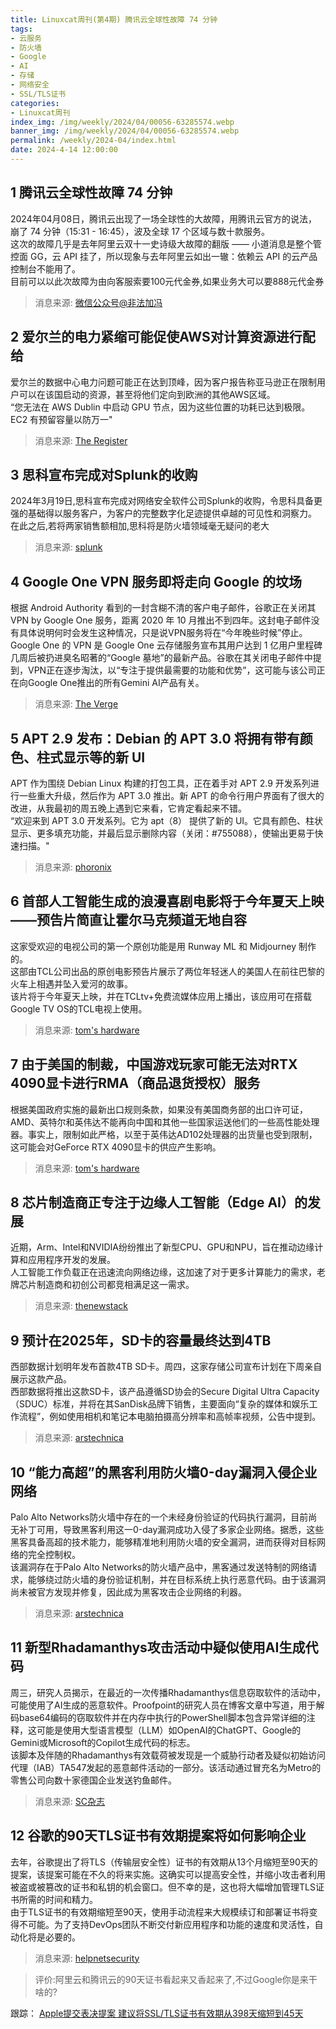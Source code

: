 ```yaml
---
title: Linuxcat周刊(第4期) 腾讯云全球性故障 74 分钟
tags: 
- 云服务
- 防火墙
- Google
- AI
- 存储
- 网络安全
- SSL/TLS证书
categories: 
- Linuxcat周刊
index_img: /img/weekly/2024/04/00056-63285574.webp
banner_img: /img/weekly/2024/04/00056-63285574.webp
permalink: /weekly/2024-04/index.html
date: 2024-4-14 12:00:00
---
```


## 1 腾讯云全球性故障 74 分钟
2024年04月08日，腾讯云出现了一场全球性的大故障，用腾讯云官方的说法，崩了 74 分钟（15:31 - 16:45），波及全球 17 个区域与数十款服务。   
这次的故障几乎是去年阿里云双十一史诗级大故障的翻版 —— 小道消息是整个管控面 GG，云 API 挂了，所以现象与去年阿里云如出一辙：依赖云 API 的云产品控制台不能用了。    
目前可以以此次故障为由向客服索要100元代金券,如果业务大可以要888元代金券   
> 消息来源: [微信公众号@非法加冯](https://mp.weixin.qq.com/s/PgduTGIvWSUgHZhVfnb7Bg)

## 2 爱尔兰的电力紧缩可能促使AWS对计算资源进行配给
爱尔兰的数据中心电力问题可能正在达到顶峰，因为客户报告称亚马逊正在限制用户可以在该国启动的资源，甚至将他们定向到欧洲的其他AWS区域。   
“您无法在 AWS Dublin 中启动 GPU 节点，因为这些位置的功耗已达到极限。EC2 有预留容量以防万一"
> 消息来源: [The Register](https://www.theregister.com/2024/04/09/aws_resource_restrictions)


## 3 思科宣布完成对Splunk的收购
2024年3月19日,思科宣布完成对网络安全软件公司Splunk的收购，令思科具备更强的基础得以服务客户，为客户的完整数字化足迹提供卓越的可见性和洞察力。   
在此之后,若将两家销售额相加,思科将是防火墙领域毫无疑问的老大
> 消息来源: [splunk](https://www.splunk.com/zh_cn/newsroom/press-releases/2024/cisco-completes-acquisition-of-splunk.html)


## 4 Google One VPN 服务即将走向 Google 的坟场
根据 Android Authority 看到的一封含糊不清的客户电子邮件，谷歌正在关闭其 VPN by Google One 服务，距离 2020 年 10 月推出不到四年。这封电子邮件没有具体说明何时会发生这种情况，只是说VPN服务将在“今年晚些时候”停止。   
Google One 的 VPN 是 Google One 云存储服务宣布其用户达到 1 亿用户里程碑几周后被扔进臭名昭著的“Google 墓地”的最新产品。谷歌在其关闭电子邮件中提到，VPN正在逐步淘汰，以“专注于提供最需要的功能和优势”，这可能与该公司正在向Google One推出的所有Gemini AI产品有关。
> 消息来源: [The Verge](https://www.theverge.com/2024/4/12/24128177/google-one-vpn-service-shutdown-announcement-graveyard)


## 5 APT 2.9 发布：Debian 的 APT 3.0 将拥有带有颜色、柱式显示等的新 UI
APT 作为围绕 Debian Linux 构建的打包工具，正在着手对 APT 2.9 开发系列进行一些重大升级，然后作为 APT 3.0 推出。新 APT 的命令行用户界面有了很大的改进，从我最初的周五晚上遇到它来看，它肯定看起来不错。   
“欢迎来到 APT 3.0 开发系列。它为 apt（8） 提供了新的 UI。它具有颜色、柱状显示、更多填充功能，并最后显示删除内容（关闭：#755088），使输出更易于快速扫描。"
> 消息来源: [phoronix](https://www.phoronix.com/news/Debian-APT-2.9-Released)


## 6 首部人工智能生成的浪漫喜剧电影将于今年夏天上映——预告片简直让霍尔马克频道无地自容
这家受欢迎的电视公司的第一个原创功能是用 Runway ML 和 Midjourney 制作的。    
这部由TCL公司出品的原创电影预告片展示了两位年轻迷人的美国人在前往巴黎的火车上相遇并坠入爱河的故事。   
该片将于今年夏天上映，并在TCLtv+免费流媒体应用上播出，该应用可在搭载Google TV OS的TCL电视上使用。
> 消息来源: [tom's hardware](https://www.tomshardware.com/tech-industry/artificial-intelligence/first-ai-generated-rom-com-is-due-this-summer-and-the-trailer-puts-hallmark-channel-to-shame)


## 7 由于美国的制裁，中国游戏玩家可能无法对RTX 4090显卡进行RMA（商品退货授权）服务
根据美国政府实施的最新出口规则条款，如果没有美国商务部的出口许可证，AMD、英特尔和英伟达不能再向中国和其他一些国家运送他们的一些高性能处理器。事实上，限制如此严格，以至于英伟达AD102处理器的出货量也受到限制，这可能会对GeForce RTX 4090显卡的供应产生影响。
> 消息来源: [tom's hardware](https://www.tomshardware.com/news/us-govt-restricts-shipments-of-geforce-rtx-4090-to-china-other-countries)


## 8 芯片制造商正专注于边缘人工智能（Edge AI）的发展
近期，Arm、Intel和NVIDIA纷纷推出了新型CPU、GPU和NPU，旨在推动边缘计算和应用程序开发的发展。   
人工智能工作负载正在迅速流向网络边缘，这加速了对于更多计算能力的需求，老牌芯片制造商和初创公司都竞相满足这一需求。
> 消息来源: [thenewstack](https://thenewstack.io/chipmakers-putting-a-laser-focus-on-edge-ai/)


## 9 预计在2025年，SD卡的容量最终达到4TB
西部数据计划明年发布首款4TB SD卡。周四，这家存储公司宣布计划在下周亲自展示这款产品。   
西部数据将推出这款SD卡，该产品遵循SD协会的Secure Digital Ultra Capacity（SDUC）标准，并将在其SanDisk品牌下销售，主要面向“复杂的媒体和娱乐工作流程”，例如使用相机和笔记本电脑拍摄高分辨率和高帧率视频，公告中提到。
> 消息来源: [arstechnica](https://arstechnica.com/gadgets/2024/04/sd-cards-finally-expected-to-hit-4tb-in-2025/)


## 10 “能力高超”的黑客利用防火墙0-day漏洞入侵企业网络
Palo Alto Networks防火墙中存在的一个未经身份验证的代码执行漏洞，目前尚无补丁可用，导致黑客利用这一0-day漏洞成功入侵了多家企业网络。据悉，这些黑客具备高超的技术能力，能够精准地利用防火墙的安全漏洞，进而获得对目标网络的完全控制权。   
该漏洞存在于Palo Alto Networks的防火墙产品中，黑客通过发送特制的网络请求，能够绕过防火墙的身份验证机制，并在目标系统上执行恶意代码。由于该漏洞尚未被官方发现并修复，因此成为黑客攻击企业网络的利器。
> 消息来源: [arstechnica](https://arstechnica.com/security/2024/04/highly-capable-hackers-root-corporate-networks-by-exploiting-firewall-0-day/)


## 11 新型Rhadamanthys攻击活动中疑似使用AI生成代码
周三，研究人员揭示，在最近的一次传播Rhadamanthys信息窃取软件的活动中，可能使用了AI生成的恶意软件。Proofpoint的研究人员在博客文章中写道，用于解码base64编码的窃取软件并在内存中执行的PowerShell脚本包含异常详细的注释，这可能是使用大型语言模型（LLM）如OpenAI的ChatGPT、Google的Gemini或Microsoft的Copilot生成代码的标志。   
该脚本及伴随的Rhadamanthys有效载荷被发现是一个威胁行动者及疑似初始访问代理（IAB）TA547发起的恶意邮件活动的一部分。该活动通过冒充名为Metro的零售公司向数十家德国企业发送钓鱼邮件。
> 消息来源: [SC杂志](https://www.scmagazine.com/news/ai-generated-code-potentially-used-in-new-rhadamanthys-campaign)


## 12 谷歌的90天TLS证书有效期提案将如何影响企业
去年，谷歌提出了将TLS（传输层安全性）证书的有效期从13个月缩短至90天的提案，该提案可能在不久的将来实施。这确实可以提高安全性，并缩小攻击者利用被盗或被篡改的证书和私钥的机会窗口。但不幸的是，这也将大幅增加管理TLS证书所需的时间和精力。   
由于TLS证书的有效期缩短至90天，使用手动流程来大规模续订和部署证书将变得不可能。为了支持DevOps团队不断交付新应用程序和功能的速度和灵活性，自动化将是必要的。   
> 消息来源: [helpnetsecurity](https://www.helpnetsecurity.com/2024/04/11/tls-certificate-renewal-proposal/)   

> 评价:阿里云和腾讯云的90天证书看起来又香起来了,不过Google你是来干啥的?

跟踪： [Apple提交表决提案 建议将SSL/TLS证书有效期从398天缩短到45天](https://mei.lv/weekly/2024-19/)